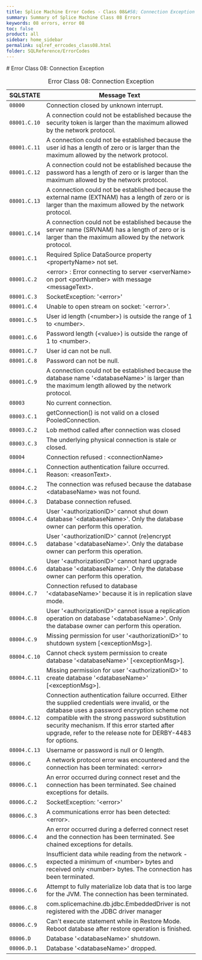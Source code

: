 ```yaml
---
title: Splice Machine Error Codes - Class 08&#58; Connection Exception
summary: Summary of Splice Machine Class 08 Errors
keywords: 08 errors, error 08
toc: false
product: all
sidebar: home_sidebar
permalink: sqlref_errcodes_class08.html
folder: SQLReference/ErrorCodes
---
```

<section>
<div class="TopicContent" data-swiftype-index="true" markdown="1">
# Error Class 08: Connection Exception

<table>
                <caption>Error Class 08: Connection Exception</caption>
                <thead>
                    <tr>
                        <th>SQLSTATE</th>
                        <th>Message Text</th>
                    </tr>
                </thead>
                <tbody>
                    <tr>
                        <td><code>08000</code></td>
                        <td>Connection closed by unknown interrupt.</td>
                    </tr>
                    <tr>
                        <td><code>08001.C.10</code></td>
                        <td>A connection could not be established because the security token is larger than the maximum allowed by the network protocol.</td>
                    </tr>
                    <tr>
                        <td><code>08001.C.11</code></td>
                        <td>A connection could not be established because the user id has a length of zero or is larger than the maximum allowed by the network protocol.</td>
                    </tr>
                    <tr>
                        <td><code>08001.C.12</code></td>
                        <td>A connection could not be established because the password has a length of zero or is larger than the maximum allowed by the network protocol.</td>
                    </tr>
                    <tr>
                        <td><code>08001.C.13</code></td>
                        <td>A connection could not be established because the external name (EXTNAM) has a length of zero or is larger than the maximum allowed by the network protocol.</td>
                    </tr>
                    <tr>
                        <td><code>08001.C.14</code></td>
                        <td>A connection could not be established because the server name (SRVNAM) has a length of zero or is larger than the maximum allowed by the network protocol.</td>
                    </tr>
                    <tr>
                        <td><code>08001.C.1</code></td>
                        <td>Required Splice DataSource property <span class="VarName">&lt;propertyName&gt;</span> not set.</td>
                    </tr>
                    <tr>
                        <td><code>08001.C.2</code></td>
                        <td><span class="VarName">&lt;error&gt;</span> : Error connecting to server <span class="VarName">&lt;serverName&gt;</span> on port <span class="VarName">&lt;portNumber&gt;</span> with message <span class="VarName">&lt;messageText&gt;</span>.</td>
                    </tr>
                    <tr>
                        <td><code>08001.C.3</code></td>
                        <td>SocketException: '<span class="VarName">&lt;error&gt;</span>'</td>
                    </tr>
                    <tr>
                        <td><code>08001.C.4</code></td>
                        <td>Unable to open stream on socket: '<span class="VarName">&lt;error&gt;</span>'.</td>
                    </tr>
                    <tr>
                        <td><code>08001.C.5</code></td>
                        <td>User id length (<span class="VarName">&lt;number&gt;</span>) is outside the range of 1 to <span class="VarName">&lt;number&gt;</span>.</td>
                    </tr>
                    <tr>
                        <td><code>08001.C.6</code></td>
                        <td>Password length (<span class="VarName">&lt;value&gt;</span>) is outside the range of 1 to <span class="VarName">&lt;number&gt;</span>.</td>
                    </tr>
                    <tr>
                        <td><code>08001.C.7</code></td>
                        <td>User id can not be null.</td>
                    </tr>
                    <tr>
                        <td><code>08001.C.8</code></td>
                        <td>Password can not be null.</td>
                    </tr>
                    <tr>
                        <td><code>08001.C.9</code></td>
                        <td>A connection could not be established because the database name '<span class="VarName">&lt;databaseName&gt;</span>' is larger than the maximum length allowed by the network protocol.</td>
                    </tr>
                    <tr>
                        <td><code>08003</code></td>
                        <td>No current connection.</td>
                    </tr>
                    <tr>
                        <td><code>08003.C.1</code></td>
                        <td>getConnection() is not valid on a closed PooledConnection.</td>
                    </tr>
                    <tr>
                        <td><code>08003.C.2</code></td>
                        <td>Lob method called after connection was closed</td>
                    </tr>
                    <tr>
                        <td><code>08003.C.3</code></td>
                        <td>The underlying physical connection is stale or closed.</td>
                    </tr>
                    <tr>
                        <td><code>08004</code></td>
                        <td>Connection refused : <span class="VarName">&lt;connectionName&gt;</span></td>
                    </tr>
                    <tr>
                        <td><code>08004.C.1</code></td>
                        <td>Connection authentication failure occurred.  Reason: <span class="VarName">&lt;reasonText&gt;</span>.</td>
                    </tr>
                    <tr>
                        <td><code>08004.C.2</code></td>
                        <td>The connection was refused because the database <span class="VarName">&lt;databaseName&gt;</span> was not found.</td>
                    </tr>
                    <tr>
                        <td><code>08004.C.3</code></td>
                        <td>Database connection refused.</td>
                    </tr>
                    <tr>
                        <td><code>08004.C.4</code></td>
                        <td>User '<span class="VarName">&lt;authorizationID&gt;</span>' cannot shut down database '<span class="VarName">&lt;databaseName&gt;</span>'. Only the database owner can perform this operation.</td>
                    </tr>
                    <tr>
                        <td><code>08004.C.5</code></td>
                        <td>User '<span class="VarName">&lt;authorizationID&gt;</span>' cannot (re)encrypt database '<span class="VarName">&lt;databaseName&gt;</span>'. Only the database owner can perform this operation.</td>
                    </tr>
                    <tr>
                        <td><code>08004.C.6</code></td>
                        <td>User '<span class="VarName">&lt;authorizationID&gt;</span>' cannot hard upgrade database '<span class="VarName">&lt;databaseName&gt;</span>'. Only the database owner can perform this operation.</td>
                    </tr>
                    <tr>
                        <td><code>08004.C.7</code></td>
                        <td>Connection refused to database '<span class="VarName">&lt;databaseName&gt;</span>' because it is in replication slave mode.</td>
                    </tr>
                    <tr>
                        <td><code>08004.C.8</code></td>
                        <td>User '<span class="VarName">&lt;authorizationID&gt;</span>' cannot issue a replication operation on database '<span class="VarName">&lt;databaseName&gt;</span>'. Only the database owner can perform this operation.</td>
                    </tr>
                    <tr>
                        <td><code>08004.C.9</code></td>
                        <td>Missing permission for user '<span class="VarName">&lt;authorizationID&gt;</span>' to shutdown system [<span class="VarName">&lt;exceptionMsg&gt;</span>].</td>
                    </tr>
                    <tr>
                        <td><code>08004.C.10</code></td>
                        <td>Cannot check system permission to create database '<span class="VarName">&lt;databaseName&gt;</span>' [<span class="VarName">&lt;exceptionMsg&gt;</span>].</td>
                    </tr>
                    <tr>
                        <td><code>08004.C.11</code></td>
                        <td>Missing permission for user '<span class="VarName">&lt;authorizationID&gt;</span>' to create database '<span class="VarName">&lt;databaseName&gt;</span>' [<span class="VarName">&lt;exceptionMsg&gt;</span>].</td>
                    </tr>
                    <tr>
                        <td><code>08004.C.12</code></td>
                        <td>Connection authentication failure occurred. Either the supplied credentials were invalid, or the database uses a password encryption scheme not compatible with the strong password substitution security mechanism. If this error started after upgrade, refer to the release note for DERBY-4483 for options.</td>
                    </tr>
                    <tr>
                        <td><code>08004.C.13</code></td>
                        <td>Username or password is null or 0 length.</td>
                    </tr>
                    <tr>
                        <td><code>08006.C</code></td>
                        <td>A network protocol error was encountered and the connection has been terminated: <span class="VarName">&lt;error&gt;</span></td>
                    </tr>
                    <tr>
                        <td><code>08006.C.1</code></td>
                        <td>An error occurred during connect reset and the connection has been terminated.  See chained exceptions for details.</td>
                    </tr>
                    <tr>
                        <td><code>08006.C.2</code></td>
                        <td> SocketException: '<span class="VarName">&lt;error&gt;</span>'</td>
                    </tr>
                    <tr>
                        <td><code>08006.C.3</code></td>
                        <td>A communications error has been detected: <span class="VarName">&lt;error&gt;</span>.</td>
                    </tr>
                    <tr>
                        <td><code>08006.C.4</code></td>
                        <td>An error occurred during a deferred connect reset and the connection has been terminated.  See chained exceptions for details.</td>
                    </tr>
                    <tr>
                        <td><code>08006.C.5</code></td>
                        <td>Insufficient data while reading from the network - expected a minimum of <span class="VarName">&lt;number&gt;</span> bytes and received only <span class="VarName">&lt;number&gt;</span> bytes.  The connection has been terminated.</td>
                    </tr>
                    <tr>
                        <td><code>08006.C.6</code></td>
                        <td>Attempt to fully materialize lob data that is too large for the JVM.  The connection has been terminated.</td>
                    </tr>
                    <tr>
                        <td><code>08006.C.8</code></td>
                        <td>com.splicemachine.db.jdbc.EmbeddedDriver is not registered with the JDBC driver manager</td>
                    </tr>
                    <tr>
                        <td><code>08006.C.9</code></td>
                        <td>Can't execute statement while in Restore Mode. Reboot database after restore operation is finished.</td>
                    </tr>
                    <tr>
                        <td><code>08006.D</code></td>
                        <td>Database '<span class="VarName">&lt;databaseName&gt;</span>' shutdown.</td>
                    </tr>
                    <tr>
                        <td><code>08006.D.1</code></td>
                        <td>Database '<span class="VarName">&lt;databaseName&gt;</span>' dropped.</td>
                    </tr>
                </tbody>
            </table>
</div>
</section>

